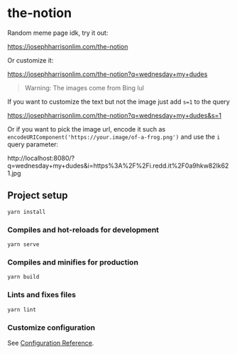 # the-notion

Random meme page idk, try it out:

https://josephharrisonlim.com/the-notion

Or customize it:

https://josephharrisonlim.com/the-notion?q=wednesday+my+dudes

> Warning: The images come from Bing lul

If you want to customize the text but not the image just add `s=1` to the query

https://josephharrisonlim.com/the-notion?q=wednesday+my+dudes&s=1

Or if you want to pick the image url, encode it such as `encodeURIComponent('https://your.image/of-a-frog.png')` and use the `i` query parameter:

http://localhost:8080/?q=wednesday+my+dudes&i=https%3A%2F%2Fi.redd.it%2F0a9hkw82lk621.jpg

## Project setup
```
yarn install
```

### Compiles and hot-reloads for development
```
yarn serve
```

### Compiles and minifies for production
```
yarn build
```

### Lints and fixes files
```
yarn lint
```

### Customize configuration
See [Configuration Reference](https://cli.vuejs.org/config/).

